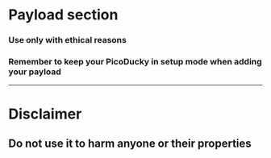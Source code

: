 # Payload section

### Use only with ethical reasons

### Remember to keep your PicoDucky in setup mode when adding your payload







<hr/>


# Disclaimer

## Do not use it to harm anyone or their properties